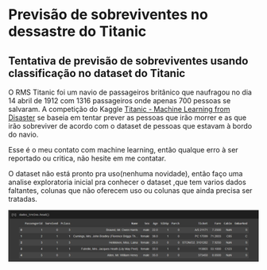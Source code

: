 # Previsão de sobreviventes no dessastre do Titanic
## Tentativa de previsão de sobreviventes usando classificação no dataset do Titanic

O RMS Titanic foi um navio de passageiros britânico que naufragou no dia 14 abril de 1912 com 1316 passageiros onde
apenas 700 pessoas se salvaram. A competição do Kaggle [Titanic - Machine Learning from Disaster](https://www.kaggle.com/c/titanic)
se baseia em tentar prever as pessoas que irão morrer e as que irão sobreviver de acordo com o dataset de pessoas que
estavam à bordo do navio.

Esse é o meu contato com machine learning, então qualque erro à ser reportado ou critica, não hesite em me contatar.

O dataset não está pronto pra uso(nenhuma novidade), então faço uma analise exploratoria inicial pra conhecer o dataset
,que tem varios dados faltantes, colunas que não oferecem uso ou colunas que ainda precisa ser tratadas. 

![alt text](https://github.com/HelvioSiqueira/Classificacao-dataset-do-Titanic/blob/main/public/imagens/dataset.png "Dataset Titanic")

